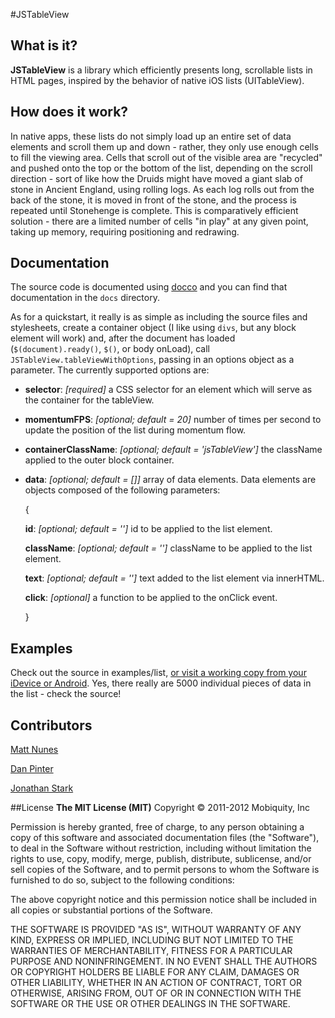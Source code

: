 #JSTableView

## What is it?

__JSTableView__ is a library which efficiently presents long, scrollable lists in HTML pages, inspired by the behavior of native iOS lists (UITableView).

## How does it work?
In native apps, these lists do not simply load up an entire set of data elements and scroll them up and down - rather, they only use enough cells to fill the viewing area. Cells that scroll out of the visible area are "recycled" and pushed onto the top or the bottom of the list, depending on the scroll direction - sort of like how the Druids might have moved a giant slab of stone in Ancient England, using rolling logs. As each log rolls out from the back of the stone, it is moved in front of the stone, and the process is repeated until Stonehenge is complete. This is comparatively efficient solution - there are a limited number of cells "in play" at any given point, taking up memory, requiring positioning and redrawing.

## Documentation

The source code is documented using [docco](//jashkenas.github.com/docco/) and you can find that documentation in the `docs` directory.

As for a quickstart, it really is as simple as including the source files and stylesheets, create a container object (I like using `divs`, but any block element will work) and, after the document has loaded (`$(document).ready()`, `$()`, or body onLoad), call `JSTableView.tableViewWithOptions`, passing in an options object as a parameter. The currently supported options are:

* __selector__: _[required]_ a CSS selector for an element which will serve as the container for the tableView. 

* __momentumFPS__: _[optional; default = 20]_ number of times per second to update the position of the list during momentum flow.

* __containerClassName__: _[optional; default = 'jsTableView']_ the className applied to the outer block container.

* __data__: _[optional; default = []]_ array of data elements. Data elements are objects composed of the following parameters:
 
    {
 
    __id__: _[optional; default = '']_ id to be applied to the list element.
 
    __className__: _[optional; default = '']_ className to be applied to the list element.
 
    __text__: _[optional; default = '']_ text added to the list element via innerHTML.
 
    __click__: _[optional]_ a function to be applied to the onClick event.
 
 	}

## Examples

Check out the source in examples/list, [or visit a working copy from your iDevice or Android](http:mattnunes.com/lab/list). Yes, there really are 5000 individual pieces of data in the list - check the source! 

## Contributors
[Matt Nunes](github.com/mattnunes)

[Dan Pinter](github.com/DataZombies)

[Jonathan Stark](github.com/jonathanstark)

##License
__The MIT License (MIT)__
Copyright © 2011-2012 Mobiquity, Inc


Permission is hereby granted, free of charge, to any person obtaining a copy of this software and associated documentation files (the "Software"), to deal in the Software without restriction, including without limitation the rights to use, copy, modify, merge, publish, distribute, sublicense, and/or sell copies of the Software, and to permit persons to whom the Software is furnished to do so, subject to the following conditions:


The above copyright notice and this permission notice shall be included in all copies or substantial portions of the Software.


THE SOFTWARE IS PROVIDED "AS IS", WITHOUT WARRANTY OF ANY KIND, EXPRESS OR IMPLIED, INCLUDING BUT NOT LIMITED TO THE WARRANTIES OF MERCHANTABILITY, FITNESS FOR A PARTICULAR PURPOSE AND NONINFRINGEMENT. IN NO EVENT SHALL THE AUTHORS OR COPYRIGHT HOLDERS BE LIABLE FOR ANY CLAIM, DAMAGES OR OTHER LIABILITY, WHETHER IN AN ACTION OF CONTRACT, TORT OR OTHERWISE, ARISING FROM, OUT OF OR IN CONNECTION WITH THE SOFTWARE OR THE USE OR OTHER DEALINGS IN THE SOFTWARE. 